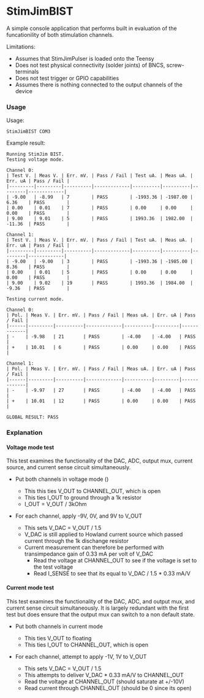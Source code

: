 # StimJimBIST
A simple console application that performs built in evaluation of the funcationility
of both stimulation channels.

Limitations:
- Assumes that StimJimPulser is loaded onto the Teensy
- Does not test physical connectivity (solder joints) of BNCS, screw-terminals
- Does not test trigger or GPIO capabilities
- Assumes there is nothing connected to the output channels of the device

### Usage
Usage:
```
StimJimBIST COM3
```

Example result:
```
Running StimJim BIST.
Testing voltage mode.

Channel 0:
| Test V. | Meas V. | Err. mV. | Pass / Fail | Test uA. | Meas uA. | Err. uA | Pass / Fail |
|---------|---------|----------|-------------|----------|----------|---------|-------------|
| -9.00   | -8.99   | 7        | PASS        | -1993.36 | -1987.00 | 6.36    | PASS        |
| 0.00    | 0.01    | 7        | PASS        | 0.00     | 0.00     | 0.00    | PASS        |
| 9.00    | 9.01    | 5        | PASS        | 1993.36  | 1982.00  | -11.36  | PASS        |

Channel 1:
| Test V. | Meas V. | Err. mV. | Pass / Fail | Test uA. | Meas uA. | Err. uA | Pass / Fail |
|---------|---------|----------|-------------|----------|----------|---------|-------------|
| -9.00   | -9.00   | 3        | PASS        | -1993.36 | -1985.00 | 8.36    | PASS        |
| 0.00    | 0.01    | 5        | PASS        | 0.00     | 0.00     | 0.00    | PASS        |
| 9.00    | 9.02    | 19       | PASS        | 1993.36  | 1984.00  | -9.36   | PASS        |

Testing current mode.

Channel 0:
| Pol. | Meas V. | Err. mV. | Pass / Fail | Meas uA. | Err. uA | Pass / Fail |
|------|---------|----------|-------------|----------|---------|-------------|
| -    | -9.98   | 21       | PASS        | -4.00    | -4.00   | PASS        |
| +    | 10.01   | 6        | PASS        | 0.00     | 0.00    | PASS        |

Channel 1:
| Pol. | Meas V. | Err. mV. | Pass / Fail | Meas uA. | Err. uA | Pass / Fail |
|------|---------|----------|-------------|----------|---------|-------------|
| -    | -9.97   | 27       | PASS        | -4.00    | -4.00   | PASS        |
| +    | 10.01   | 12       | PASS        | 0.00     | 0.00    | PASS        |

GLOBAL RESULT: PASS
```

### Explanation

#### Voltage mode test
This test examines the functionality of the DAC, ADC, output mux, current source, and current sense circuit simultaneously.

- Put both channels in voltage mode ()
	- This this ties V_OUT to CHANNEL_OUT, which is open
	- This ties I_OUT to ground through a 1k resistor
	- I_OUT = V_OUT / 3kOhm
	
- For each channel, apply -9V, 0V, and 9V to V_OUT
	- This sets V_DAC = V_OUT / 1.5
	- V_DAC is still applied to Howland current source which passed current through the 1k dischange resistor
  - Current measurement can therefore be performed with transimpedance gain of 0.33 mA per volt of V_DAC
	- Read the voltage at CHANNEL_OUT to see if the voltage is set to the test voltage
	- Read I_SENSE to see that its equal to V_DAC / 1.5 * 0.33 mA/V

#### Current mode test
This test examines the functionality of the DAC, ADC, and output mux, and current sense circuit simultaneously.
It is largely redundant with the first test but does ensure that the output mux can switch to a non default state.

- Put both channels in current mode 
	- This ties V_OUT to floating
    - This ties I_OUT to CHANNEL_OUT, which is open
	
- For each channel, attempt to apply  -1V, 1V to V_OUT
	- This sets V_DAC = V_OUT / 1.5
	- This attempts to deliver V_DAC * 0.33 mA/V to CHANNEL_OUT
	- Read the voltage at CHANNEL_OUT (should saturate at +/-10V)
	- Read current through CHANNEL_OUT (should be 0 since its open)
